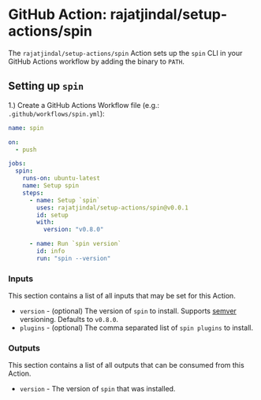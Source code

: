 # GitHub Action: rajatjindal/setup-actions/spin

The `rajatjindal/setup-actions/spin` Action sets up the `spin` CLI in your GitHub Actions workflow by adding the binary to `PATH`.

## Setting up `spin` 

1.) Create a GitHub Actions Workflow file (e.g.: `.github/workflows/spin.yml`):

```yaml
name: spin

on:
  - push

jobs:
  spin:
    runs-on: ubuntu-latest
    name: Setup spin
    steps:
      - name: Setup `spin`
        uses: rajatjindal/setup-actions/spin@v0.0.1
        id: setup
        with:
          version: "v0.8.0"

      - name: Run `spin version`
        id: info
        run: "spin --version"
```

### Inputs

This section contains a list of all inputs that may be set for this Action.

- `version` - (optional) The version of `spin` to install. Supports [semver](https://www.npmjs.com/package/semver) versioning. Defaults to `v0.8.0`.
- `plugins` - (optional) The comma separated list of `spin plugins` to install.

### Outputs

This section contains a list of all outputs that can be consumed from this Action.

- `version` -  The version of `spin` that was installed.

